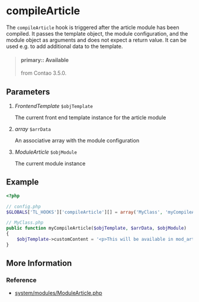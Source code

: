 # compileArticle

The `compileArticle` hook is triggered after the article module has been 
compiled. It passes the template object, the module configuration, and the 
module object as arguments and does not expect a return value. It can be used 
e.g. to add additional data to the template.

> #### primary:: Available   
> from Contao 3.5.0.


## Parameters

1. *FrontendTemplate* `$objTemplate`

    The current front end template instance for the article module

2. *array* `$arrData`

    An associative array with the module configuration

3. *ModuleArticle* `$objModule`

    The current module instance


## Example

```php
<?php

// config.php
$GLOBALS['TL_HOOKS']['compileArticle'][] = array('MyClass', 'myCompileArticle');

// MyClass.php
public function myCompileArticle($objTemplate, $arrData, $objModule)
{
    $objTemplate->customContent = '<p>This will be available in mod_article.html5 via $this->customContent</p>';
}
```


## More Information


### Reference

- [system/modules/ModuleArticle.php](https://github.com/contao/core/blob/3.5.0/system/modules/core/modules/ModuleArticle.php#L267)